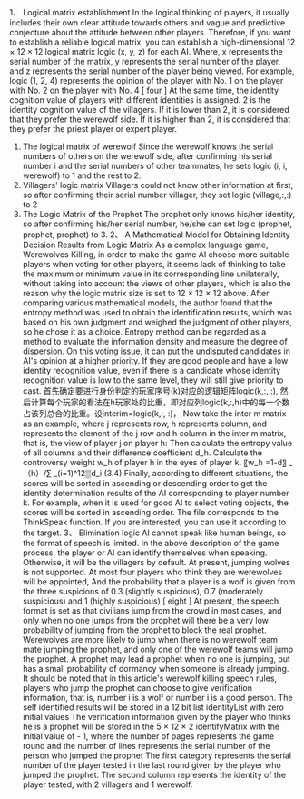  1、 Logical matrix establishment
 In the logical thinking of players, it usually includes their own clear attitude towards others and vague and predictive conjecture about the attitude between other players. Therefore, if you want to establish a reliable logical matrix, you can establish a high-dimensional 12 × 12 × 12 logical matrix logic (x, y, z) for each AI.
 Where, x represents the serial number of the matrix, y represents the serial number of the player, and z represents the serial number of the player being viewed. For example, logic (1, 2, 4) represents the opinion of the player with No. 1 on the player with No. 2 on the player with No. 4 [ four ] 
 At the same time, the identity cognition value of players with different identities is assigned. 2 is the identity cognition value of the villagers. If it is lower than 2, it is considered that they prefer the werewolf side. If it is higher than 2, it is considered that they prefer the priest player or expert player.
 1) The logical matrix of werewolf
 Since the werewolf knows the serial numbers of others on the werewolf side, after confirming his serial number i and the serial numbers of other teammates, he sets logic (i, i, werewolf) to 1 and the rest to 2.
 2) Villagers&#39; logic matrix
 Villagers could not know other information at first, so after confirming their serial number villager, they set logic (village,:,:) to 2
 3) The Logic Matrix of the Prophet
 The prophet only knows his/her identity, so after confirming his/her serial number, he/she can set logic (prophet, prophet, prophet) to 3.
 2、 A Mathematical Model for Obtaining Identity Decision Results from Logic Matrix
 As a complex language game, Werewolves Killing, in order to make the game AI choose more suitable players when voting for other players, it seems lack of thinking to take the maximum or minimum value in its corresponding line unilaterally, without taking into account the views of other players, which is also the reason why the logic matrix size is set to 12 × 12 × 12 above.
 After comparing various mathematical models, the author found that the entropy method was used to obtain the identification results, which was based on his own judgment and weighed the judgment of other players, so he chose it as a choice.
 Entropy method can be regarded as a method to evaluate the information density and measure the degree of dispersion.
 On this voting issue, it can put the undisputed candidates in AI&#39;s opinion at a higher priority. If they are good people and have a low identity recognition value, even if there is a candidate whose identity recognition value is low to the same level, they will still give priority to cast.
首先确定要进行身份判定的玩家序号(k)对应的逻辑矩阵logic(k,:, :), 然后计算每个玩家的看法在h玩家处的比重，即对应列logic(k,:,h)中的每一个数占该列总合的比重。设interim=logic(k,:, :)，
 Now take the inter m matrix as an example, where j represents row, h represents column, and represents the element of the j row and h column in the inter m matrix, that is, the view of player j on player h:
 Then calculate the entropy value of all columns and their difference coefficient d_h.
 Calculate the controversy weight w_h of player h in the eyes of player k.
〖w_h  =1-d〗 _（h）/∑ _(i=1)^12▒d_i 	(3.4)
 Finally, according to different situations, the scores will be sorted in ascending or descending order to get the identity determination results of the AI corresponding to player number k. For example, when it is used for good AI to select voting objects, the scores will be sorted in ascending order.
 The file corresponds to the ThinkSpeak function. If you are interested, you can use it according to the target.
 3、 Elimination logic
 AI cannot speak like human beings, so the format of speech is limited. In the above description of the game process, the player or AI can identify themselves when speaking. Otherwise, it will be the villagers by default. At present, jumping wolves is not supported. At most four players who think they are werewolves will be appointed,
 And the probability that a player is a wolf is given from the three suspicions of 0.3 (slightly suspicious), 0.7 (moderately suspicious) and 1 (highly suspicious) [ eight ] 
 At present, the speech format is set as that civilians jump from the crowd in most cases, and only when no one jumps from the prophet will there be a very low probability of jumping from the prophet to block the real prophet.
 Werewolves are more likely to jump when there is no werewolf team mate jumping the prophet, and only one of the werewolf teams will jump the prophet. A prophet may lead a prophet when no one is jumping, but has a small probability of dormancy when someone is already jumping.
 It should be noted that in this article&#39;s werewolf killing speech rules, players who jump the prophet can choose to give verification information, that is, number i is a wolf or number i is a good person.
 The self identified results will be stored in a 12 bit list identityList with zero initial values
 The verification information given by the player who thinks he is a prophet will be stored in the 5 × 12 × 2 identifyMatrix with the initial value of - 1, where the number of pages represents the game round and the number of lines represents the serial number of the person who jumped the prophet
 The first category represents the serial number of the player tested in the last round given by the player who jumped the prophet. The second column represents the identity of the player tested, with 2 villagers and 1 werewolf.
